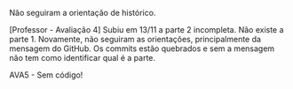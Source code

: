 Não seguiram a orientação de histórico.

[Professor - Avaliação 4] Subiu em 13/11 a parte 2 incompleta. Não existe a parte 1. Novamente, não seguiram as orientações, principalmente da mensagem do GitHub. Os commits estão quebrados e sem a mensagem não tem como identificar qual é a parte.

AVA5 - Sem código!
